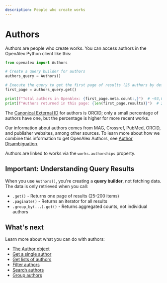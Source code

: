 ```yaml
---
description: People who create works
---
```


# Authors

Authors are people who create works. You can access authors in the OpenAlex Python client like this:

```python
from openalex import Authors

# Create a query builder for authors
authors_query = Authors()

# Execute the query to get the first page of results (25 authors by default)
first_page = authors_query.get()

print(f"Total authors in OpenAlex: {first_page.meta.count:,}")  # ~93,011,659
print(f"Authors returned in this page: {len(first_page.results)}")  # 25
```

The [Canonical External ID](../../how-to-use-the-api/get-single-entities/#canonical-external-ids) for authors is ORCID; only a small percentage of authors have one, but the percentage is higher for more recent works.

Our information about authors comes from MAG, Crossref, PubMed, ORCID, and publisher websites, among other sources. To learn more about how we combine this information to get OpenAlex Authors, see [Author Disambiguation](https://help.openalex.org/hc/en-us/articles/24347048891543-Author-disambiguation).

Authors are linked to works via the `works.authorships` property.

## Important: Understanding Query Results

When you use `Authors()`, you're creating a **query builder**, not fetching data. The data is only retrieved when you call:
- `.get()` - Returns one page of results (25-200 items)
- `.paginate()` - Returns an iterator for all results
- `.group_by(...).get()` - Returns aggregated counts, not individual authors

## What's next

Learn more about what you can do with authors:

* [The Author object](author-object.md)
* [Get a single author](get-a-single-author.md)
* [Get lists of authors](get-lists-of-authors.md)
* [Filter authors](filter-authors.md)
* [Search authors](search-authors.md)
* [Group authors](group-authors.md)
